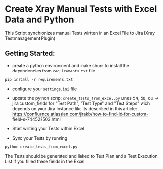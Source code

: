 # Create Xray Manual Tests with Excel Data and Python

This Script synchronizes manual Tests wirtten in an Excel File to Jira (Xray Testmanagement Plugin)

## Getting Started:

- create a python environment and make shure to install the dependencies from `requirements.txt` file

```
pip install -r requirements.txt
```

- configure your `settings.ini` file

- update the python script `create_tests_from_excel.py` Lines 54, 58, 60 -> jira custom_fields for "Test Path", "Test Type" and "Test Steps" wich depends on your Jira Instance like its described in this article: https://confluence.atlassian.com/jirakb/how-to-find-id-for-custom-field-s-744522503.html

- Start writing your Tests within Excel

- Sync your Tests by running 

```
python create_tests_from_excel.py
```

The Tests should be generated and linked to Test Plan and a Test Execution List if you filled these fields in the Excel